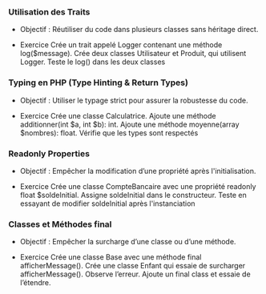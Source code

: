 ### Utilisation des Traits
- Objectif :
Réutiliser du code dans plusieurs classes sans héritage direct.

- Exercice
    Crée un trait appelé Logger contenant une méthode log($message).
    Crée deux classes Utilisateur et Produit, qui utilisent Logger.
    Teste le log() dans les deux classes




### Typing en PHP (Type Hinting & Return Types)
- Objectif :
Utiliser le typage strict pour assurer la robustesse du code.

- Exercice
    Crée une classe Calculatrice.
    Ajoute une méthode additionner(int $a, int $b): int.
    Ajoute une méthode moyenne(array $nombres): float.
    Vérifie que les types sont respectés




### Readonly Properties
- Objectif :
Empêcher la modification d’une propriété après l'initialisation.

- Exercice
    Crée une classe CompteBancaire avec une propriété readonly float $soldeInitial.
    Assigne soldeInitial dans le constructeur.
    Teste en essayant de modifier soldeInitial après l'instanciation




### Classes et Méthodes final
- Objectif :
Empêcher la surcharge d’une classe ou d’une méthode.

- Exercice
    Crée une classe Base avec une méthode final afficherMessage().
    Crée une classe Enfant qui essaie de surcharger afficherMessage().
    Observe l’erreur.
    Ajoute un final class et essaie de l’étendre.




